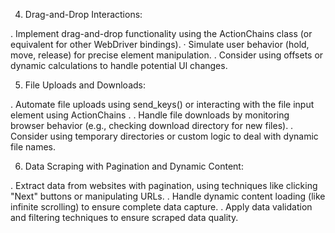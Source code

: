 4. Drag-and-Drop Interactions:

. Implement drag-and-drop functionality using the ActionChains class (or equivalent for other
WebDriver bindings).
· Simulate user behavior (hold, move, release) for precise element manipulation.
. Consider using offsets or dynamic calculations to handle potential Ul changes.

5. File Uploads and Downloads:

. Automate file uploads using send_keys() or interacting with the file input element using
ActionChains .
. Handle file downloads by monitoring browser behavior (e.g., checking download directory for
new files).
. Consider using temporary directories or custom logic to deal with dynamic file names.

6. Data Scraping with Pagination and Dynamic Content:

. Extract data from websites with pagination, using techniques like clicking "Next" buttons or
manipulating URLs.
. Handle dynamic content loading (like infinite scrolling) to ensure complete data capture.
. Apply data validation and filtering techniques to ensure scraped data quality.
